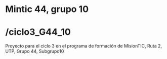 # Mintic 44, grupo 10
# /ciclo3_G44_10
Proyecto para el ciclo 3 en el programa de formación de MisionTIC, Ruta 2, UTP, Grupo 44, Subgrupo10
